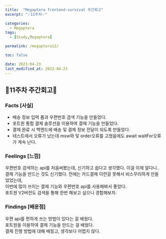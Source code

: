 ```yaml
---
title:  "Megaptera frontend-survival 주간회고"
excerpt: "✨11주차✨"

categories:
  - Megaptera
tags:
  - [Study,Megaptera]

permalink: /megaptera12/

toc: false

date: 2023-04-23
last_modified_at: 2023-04-23
---
```

## 💫11주차 주간회고💫

### Facts [사실]
- 배송 정보 입력 폼과 우편번호 검색 기능을 만들었다.
- 포트원 통합 결제 솔루션을 이용하여 결제 기능을 만들었다.
- 결제 완료 시 백엔드에 배송 및 결제 정보 전달이 되도록 만들었다.
- 테스트에서 오류가 났는데 msw와 및 order오류를 고쳤음에도 await waitFor오류가 계속 난다.

### Feelings [느낌]
우편번호 검색하는 api를 처음써봤는데, 신기하고 쉽다고 생각했다. 이걸 이제 알다니..\
결제 기능을 만드는 것도 신기했다. 전에는 카드결제 이런걸 못해서 비스무리하게 만들었었는데,\
이번에 많이 쓰이는 결제 기능와 우편번호 api를 사용해봐서 좋았다.\
포트원 V2버전도 검색을 통해 한번 해보고 싶으니 경험해보자.

### Findings [배운점]
우편 api를 편하게 쓰는 방법이 있다는 걸 배웠다.\
포트원을 이용하여 결제 기능을 만드는 걸 배웠다.\
결제 진행 방법에 대해 배웠고, 생각보다 어렵지 않다.
